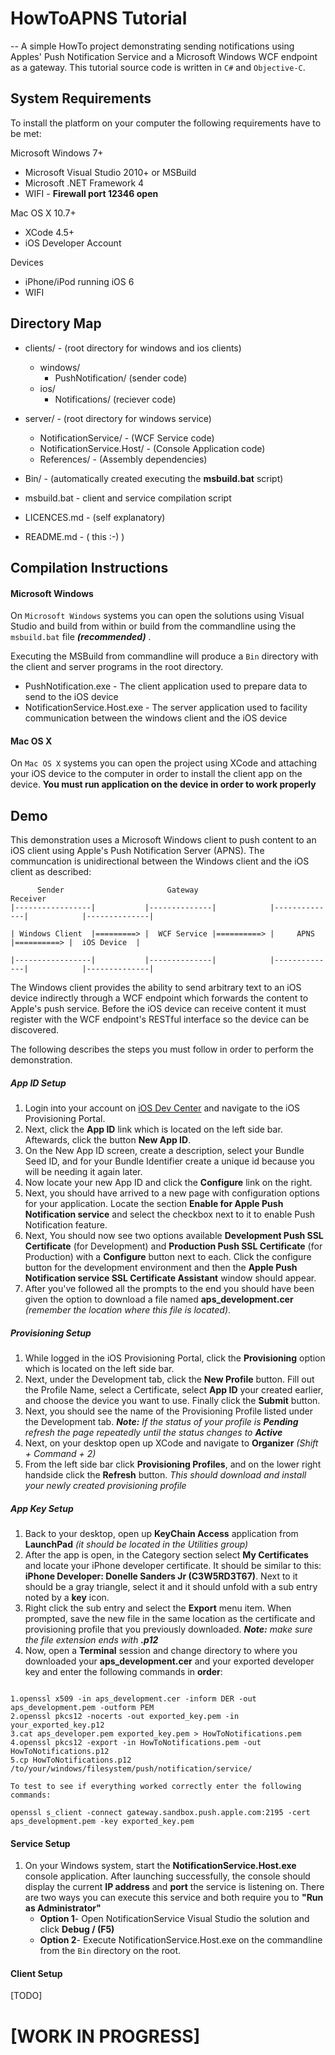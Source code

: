 # HowToAPNS Tutorial
--
A simple HowTo project demonstrating sending notifications using Apples' Push Notification Service and a Microsoft Windows WCF endpoint as a gateway. This tutorial source code is written in `C#` and `Objective-C`.


## System Requirements

To install the platform on your computer the following requirements have to be met:

Microsoft Windows 7+

* Microsoft Visual Studio 2010+ or MSBuild
* Microsoft .NET Framework 4
* WIFI - __Firewall port 12346 open__

Mac OS X 10.7+

* XCode 4.5+
* iOS Developer Account

Devices

* iPhone/iPod running iOS 6
* WIFI 


## Directory Map

* clients/ - (root directory for windows and ios clients)
	
	* windows/ 
		* PushNotification/ (sender code)
	* ios/
		* Notifications/ (reciever code)		
* server/ - (root directory for windows service) 
	
	* NotificationService/ - (WCF Service code)
	* NotificationService.Host/ - (Console Application code)
	* References/ - (Assembly dependencies)
* Bin/ - (automatically created executing the **msbuild.bat** script)
* msbuild.bat - client and service compilation script
* LICENCES.md - (self explanatory)
* README.md - ( this :-) )


## Compilation Instructions


#### Microsoft Windows

On `Microsoft Windows` systems you can open the solutions using Visual Studio and build from within or build from the commandline using the `msbuild.bat` file **_(recommended)_** .



Executing the MSBuild from commandline will produce a `Bin` directory with the client and server programs in the root directory.

* PushNotification.exe - The client application used to prepare data to send to the iOS device
* NotificationService.Host.exe - The server application used to facility communication between the windows client and the iOS device

#### Mac OS X

On `Mac OS X` systems you can open the project using XCode and attaching your iOS device to the computer in order to install the client app on the device. __You must run application on the device in order to work properly__


## Demo

This demonstration uses a Microsoft Windows client to push content to an iOS client using Apple's Push Notification Server (APNS). The communcation is unidirectional between the Windows client and the iOS client as described:


		  Sender			 		   Gateway            								     Receiver
	|-----------------|           |--------------|            |--------------|            |--------------|
											
	| Windows Client  |=========> |  WCF Service |==========> |     APNS     |==========> |  iOS Device  | 
	
	|-----------------|			  |--------------|            |--------------|			  |--------------|


The Windows client provides the ability to send arbitrary text to an iOS device indirectly through a WCF endpoint which forwards the content to Apple's push service. Before the iOS device can receive content it must register with the WCF endpoint's RESTful interface so the device can be discovered. 

The following describes the steps you must follow in order to perform the demonstration. 

##### App ID Setup

1. Login into your account on [iOS Dev Center](https://developer.apple.com/) and navigate to the iOS Provisioning Portal.
2. Next, click the **App ID** link which is located on the left side bar. Aftewards, click the button **New App ID**.
3. On the New App ID screen, create a description, select your Bundle Seed ID, and for your Bundle Identifier create a unique id because you will be needing it again later. 
4. Now locate your new App ID and click the **Configure** link on the right.
5. Next, you should have arrived to a new page with configuration options for your application. Locate the section **Enable for Apple Push Notification service** and select the checkbox next to it to enable Push Notification feature.
6. Next, You should now see two options available **Development Push SSL Certificate** (for Development) and **Production Push SSL Certificate** (for Production) with a **Configure** button next to each. Click the configure button for the development environment and then the  **Apple Push Notification service SSL Certificate Assistant** window should appear.
7. After you've followed all the prompts to the end you should have been given the option to download a file named **aps_development.cer** _(remember the location where this file is located)_.

##### Provisioning Setup

1. While logged in the iOS Provisioning Portal, click the **Provisioning** option which is located on the left side bar. 
2. Next, under the Development tab, click the **New Profile** button. Fill out the Profile Name, select a Certificate, select **App ID** your created earlier, and choose the device you want to use. Finally click the **Submit** button.
3. Next, you should see the name of the Provisioning Profile listed under the Development tab. _**Note:** If the status of your profile is **Pending** refresh the page repeatedly until the status changes to **Active**_
4. Next, on your desktop open up XCode and navigate to **Organizer** _(Shift + Command + 2)_
5. From the left side bar click **Provisioning Profiles**, and on the lower right handside click the **Refresh** button. _This should download and install your newly created provisioning profile_



##### App Key Setup

1. Back to your desktop, open up **KeyChain Access** application from **LaunchPad** _(it should be located in the Utilities group)_
2. After the app is open, in the Category section select **My Certificates** and locate your iPhone developer certificate. It should be similar to this: **iPhone Developer: Donelle Sanders Jr (C3W5RD3T67)**. Next to it should be a gray triangle, select it and it should unfold with a sub entry noted by a **key** icon. 
3. Right click the sub entry and select the **Export** menu item. When prompted, save the new file in the same location as the certificate and provisioning profile that you previously downloaded. _**Note:** make sure the file extension ends with **.p12**_
4. Now, open a **Terminal** session and change directory to where you downloaded your **aps_development.cer** and your exported developer key and enter the following commands in **order**:
<pre><code>
1.openssl x509 -in aps_development.cer -inform DER -out aps_development.pem -outform PEM
2.openssl pkcs12 -nocerts -out exported_key.pem -in your_exported_key.p12
3.cat aps_developer.pem exported_key.pem > HowToNotifications.pem
4.openssl pkcs12 -export -in HowToNotifications.pem -out HowToNotifications.p12
5.cp HowToNotifications.p12 /to/your/windows/filesystem/push/notification/service/

To test to see if everything worked correctly enter the following commands:

openssl s_client -connect gateway.sandbox.push.apple.com:2195 -cert aps_development.pem -key exported_key.pem
</code></pre>




#### Service Setup

1. On your Windows system, start the **NotificationService.Host.exe** console application. After launching successfully, the console should display the current **IP address** and **port** the service is listening on. There are two ways you can execute this service and both require you to **"Run as Administrator"**
	* **Option 1**- Open NotificationService Visual Studio the solution and click **Debug / (F5)**
	* **Option 2**- Execute NotificationService.Host.exe on the commandline from the `Bin` directory on the root.

#### Client Setup

[TODO]

# [WORK IN PROGRESS]








